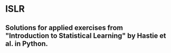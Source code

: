 # ISLR
## Solutions for applied exercises from "Introduction to Statistical Learning" by Hastie et al. in Python.
